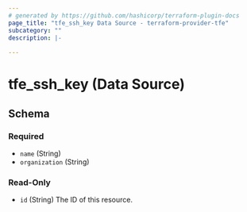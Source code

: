 ```yaml
---
# generated by https://github.com/hashicorp/terraform-plugin-docs
page_title: "tfe_ssh_key Data Source - terraform-provider-tfe"
subcategory: ""
description: |-
  
---
```


# tfe_ssh_key (Data Source)





<!-- schema generated by tfplugindocs -->
## Schema

### Required

- `name` (String)
- `organization` (String)

### Read-Only

- `id` (String) The ID of this resource.



